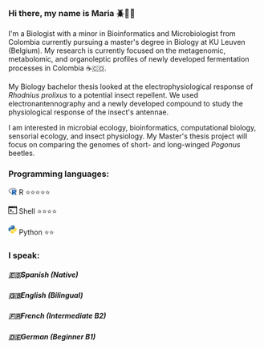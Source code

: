 ### Hi there, my name is Maria 🪲🧬🔬

I'm a Biologist with a minor in Bioinformatics and Microbiologist from Colombia currently pursuing a master's degree in Biology at KU Leuven (Belgium). My research is currently focused on the metagenomic, metabolomic, and organoleptic profiles of newly developed fermentation processes in Colombia ☕️🇨🇴. 

My Biology bachelor thesis looked at the electrophysiological response of *Rhodnius prolixus* to a potential insect repellent. We used electronantennography and a newly developed compound to study the physiological response of the insect's antennae. 

I am interested in microbial ecology, bioinformatics, computational biology, sensorial ecology, and insect physiology. My Master's thesis project will focus on comparing the genomes of short- and long-winged *Pogonus* beetles.

### Programming languages:
<img src="languages/R_logo.svg.png" width="17px"/> R ⭐️⭐️⭐️⭐️⭐️

<img src="languages/img_462515.png" width="17px"/> Shell ⭐️⭐️⭐️⭐️

<img src="languages/Python-logo-notext.png" width="17px"/> Python ⭐️⭐️

### I speak:
##### 🇪🇸Spanish (Native)

##### 🇬🇧English (Bilingual)

##### 🇫🇷French (Intermediate B2)

##### 🇩🇪German (Beginner B1)

<!--
**mariamadrid19/mariamadrid19** is a ✨ _special_ ✨ repository because its `README.md` (this file) appears on your GitHub profile.

Here are some ideas to get you started:

- 🔭 I’m currently working on ...
- 🌱 I’m currently learning ...
- 👯 I’m looking to collaborate on ...
- 🤔 I’m looking for help with ...
- 💬 Ask me about ...
- 📫 How to reach me: ...
- 😄 Pronouns: ...
- ⚡ Fun fact: ...
-->

